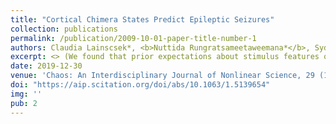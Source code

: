 ```yaml
---
title: "Cortical Chimera States Predict Epileptic Seizures"
collection: publications
permalink: /publication/2009-10-01-paper-title-number-1
authors: Claudia Lainscsek*, <b>Nuttida Rungratsameetaweemana*</b>, Sydney S. Cash, Terrence J. Sejnowski
excerpt: <> (We found that prior expectations about stimulus features or motor responses lead to comparable behavioral improvement as increasing the amount of)
date: 2019-12-30
venue: 'Chaos: An Interdisciplinary Journal of Nonlinear Science, 29 (12)'
doi: "https://aip.scitation.org/doi/abs/10.1063/1.5139654"
img: ''
pub: 2
---
```

